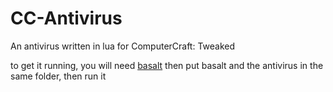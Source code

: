 # CC-Antivirus
An antivirus written in lua for ComputerCraft: Tweaked

to get it running, you will need [basalt](https://basalt.madefor.cc/)
then put basalt and the antivirus in the same folder, then run it
